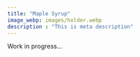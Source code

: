 ```yaml
---
title: "Maple Syrup"
image_webp: images/holder.webp
description : "This is meta description"
---
```


Work in progress...